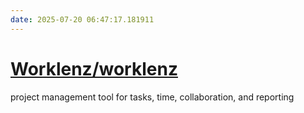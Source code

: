 ```yaml
---
date: 2025-07-20 06:47:17.181911
---
```


# [Worklenz/worklenz](https://github.com/Worklenz/worklenz)

project management tool for tasks, time, collaboration, and reporting